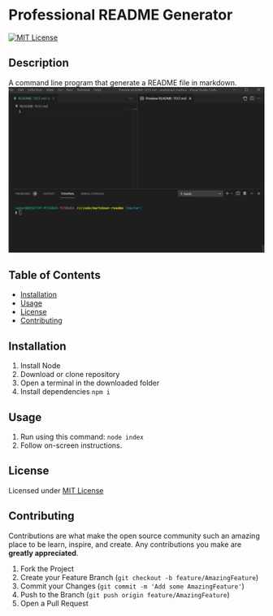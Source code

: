 # Professional README Generator

[![MIT License](https://img.shields.io/badge/License-MIT-yellow.svg)](https://opensource.org/licenses/MIT)

## Description

A command line program that generate a README file in markdown.
![screenshot](https://github.com/xaker00/markdown-readme/raw/master/screenshots/markdown-readme.gif)

## Table of Contents

- [Installation](#installation)
- [Usage](#usage)
- [License](#license)
- [Contributing](#contributing)

## Installation

1. Install Node
1. Download or clone repository
1. Open a terminal in the downloaded folder
1. Install dependencies `npm i`

## Usage

1. Run using this command: `node index`
2. Follow on-screen instructions.

## License

Licensed under [MIT License](https://opensource.org/licenses/MIT)

## Contributing

Contributions are what make the open source community such an amazing place to be learn, inspire, and create. Any contributions you make are **greatly appreciated**.

  1. Fork the Project
  2. Create your Feature Branch (`git checkout -b feature/AmazingFeature`)
  3. Commit your Changes (`git commit -m 'Add some AmazingFeature'`)
  4. Push to the Branch (`git push origin feature/AmazingFeature`)
  5. Open a Pull Request
